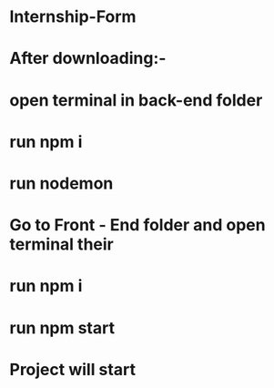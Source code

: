 ﻿# Internship-Form
# After downloading:-
# open terminal in back-end folder
# run npm i
# run nodemon
# Go to Front - End folder and open terminal their
# run npm i
# run npm start
# Project will start
